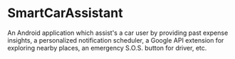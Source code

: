 # SmartCarAssistant

An Android application which assist's a car user by providing past expense insights,
a personalized notification scheduler, a Google API extension for exploring nearby places,
an emergency S.O.S. button for driver, etc.
